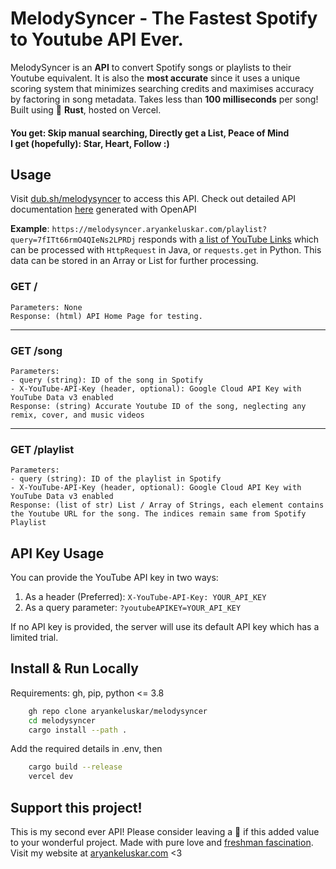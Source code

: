 # MelodySyncer - The Fastest Spotify to Youtube API Ever.

MelodySyncer is an **API** to convert Spotify songs or playlists to their Youtube equivalent. It is also the **most accurate** since it uses a unique scoring system that minimizes searching credits and maximises accuracy by factoring in song metadata. Takes less than **100 milliseconds** per song! Built using 🦀 **Rust**, hosted on Vercel.

#### You get: Skip manual searching, Directly get a List, Peace of Mind <br> I get (hopefully): Star, Heart, Follow :)

## Usage
Visit [dub.sh/melodysyncer](https://dub.sh/melodysyncer) to access this API. Check out detailed API documentation [here](https://melodysyncer.aryankeluskar.com/docs) generated with OpenAPI <br>

**Example**: `https://melodysyncer.aryankeluskar.com/playlist?query=7fITt66rmO4QIeNs2LPRDj` responds with [a list of YouTube Links](## "can't reveal links in README for copyright purposes") which can be processed with `HttpRequest` in Java, or `requests.get` in Python. This data can be stored in an Array or List for further processing.

### GET /
    Parameters: None 
    Response: (html) API Home Page for testing.
    
<hr>

### GET /song
    Parameters: 
    - query (string): ID of the song in Spotify
    - X-YouTube-API-Key (header, optional): Google Cloud API Key with YouTube Data v3 enabled
    Response: (string) Accurate Youtube ID of the song, neglecting any remix, cover, and music videos
    
<hr>

### GET /playlist
    Parameters: 
    - query (string): ID of the playlist in Spotify
    - X-YouTube-API-Key (header, optional): Google Cloud API Key with YouTube Data v3 enabled
    Response: (list of str) List / Array of Strings, each element contains the Youtube URL for the song. The indices remain same from Spotify Playlist

## API Key Usage
You can provide the YouTube API key in two ways:
1. As a header (Preferred): `X-YouTube-API-Key: YOUR_API_KEY`
2. As a query parameter: `?youtubeAPIKEY=YOUR_API_KEY`

If no API key is provided, the server will use its default API key which has a limited trial.

## Install & Run Locally
Requirements: gh, pip, python <= 3.8
```bash
    gh repo clone aryankeluskar/melodysyncer
    cd melodysyncer
    cargo install --path .
```
Add the required details in .env, then
```bash
    cargo build --release
    vercel dev
```

## Support this project!
This is my second ever API! Please consider leaving a 🌟 if this added value to your wonderful project. Made with pure love and [freshman fascination](## "it's a real term i swear"). Visit my website at [aryankeluskar.com](https://aryankeluskar.com) <3